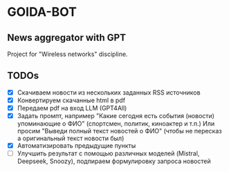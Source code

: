 # GOIDA-BOT
## News aggregator with GPT

Project for "Wireless networks" discipline.

## TODOs
- [x] Скачиваем новости из нескольких заданных RSS источников
- [x] Конвертируем скачанные html в pdf
- [x] Передаем pdf на вход LLM (GPT4All)
- [x] Задать промпт, например "Какие сегодня есть события (новости) упоминающие о ФИО" (спортсмен, политик, киноактер и т.п.)
Или просим "Выведи полный текст новостей о ФИО" (чтобы не пересказ а оригинальный текст новости был)
- [x] Автоматизировать предыдущие пункты
- [ ] Улучшить результат с помощью различных моделей (Mistral, Deepseek, Snoozy), подпираем формулировку запроса новостей
